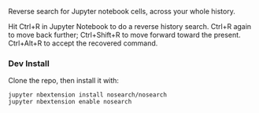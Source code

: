 Reverse search for Jupyter notebook cells, across your whole history.

Hit Ctrl+R in Jupyter Notebook to do a reverse history search. Ctrl+R again to move back further; Ctrl+Shift+R to move forward toward the present. Ctrl+Alt+R to accept the recovered command. 

### Dev Install
Clone the repo, then install it with:
```
jupyter nbextension install nosearch/nosearch
jupyter nbextension enable nosearch
```
